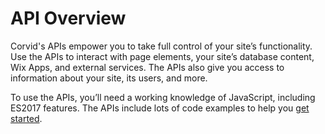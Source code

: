 # API Overview

Corvid's APIs empower you to take full control of your site’s functionality. Use the APIs to interact with page elements, your site’s database content, Wix Apps, and external services. The APIs also give you access to information about your site, its users, and more.

To use the APIs, you’ll need a working knowledge of JavaScript, including ES2017 features. The APIs include lots of code examples to help you [get started](https://https://www.wix.com/corvid/new-reference/tutorials/getting-started.html).
